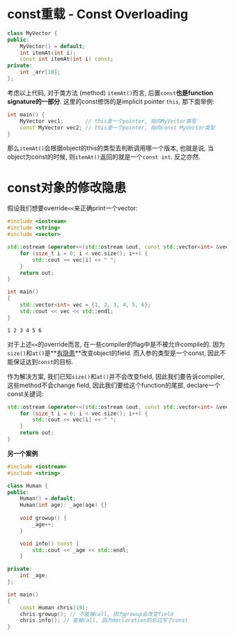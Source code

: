 # const重载 - Const Overloading

```cpp
class MyVector {
public:
    MyVector() = default;
    int itemAt(int i);
    const int itemAt(int i) const;
private:
    int _arr[10];
};
```

考虑以上代码, 对于类方法 (method) `itemAt()`而言, 后置`const`**也是function signature的一部分**. 这里的const修饰的是implicit pointer `this`, 那下面举例:

```cpp
int main() {
    MyVector vec1;       // this是一个pointer, 指向MyVector类型
    const MyVector vec2; // this是一个pointer, 指向const MyVector类型
}
```

那么`itemAt()`会根据object的this的类型去判断调用哪一个版本, 也就是说, 当object为const的时候, 则`itemAt()`返回的就是一个`const int`. 反之亦然.

# const对象的修改隐患

假设我们想要override`<<`来正确print一个vector:

```cpp
#include <iostream>
#include <string>
#include <vector>

std::ostream &operator<<(std::ostream &out, const std::vector<int> &vec) {
    for (size_t i = 0; i < vec.size(); i++) {
        std::cout << vec[i] << " ";
    }
    return out;
}

int main()
{
    std::vector<int> vec = {1, 2, 3, 4, 5, 6};
    std::cout << vec << std::endl;
}
```

```
1 2 3 4 5 6
```

对于上述`<<`的override而言, 在一些compiler的flag中是不被允许compile的. 因为`size()`和`at()`是**<u>有隐患</u>**改变object的field. 而入参的类型是一个const, 因此不能保证达到`const`的目标.

作为解决方案, 我们已知`size()`和`at()`并不会改变field, 因此我们要告诉compiler, 这些method不会change field, 因此我们要给这个function的尾部, declare一个const关键词:

```cpp
std::ostream &operator<<(std::ostream &out, const std::vector<int> &vec) const { // changed
    for (size_t i = 0; i < vec.size(); i++) {
        std::cout << vec[i] << " ";
    }
    return out;
}
```

**另一个案例**

```cpp
#include <iostream>
#include <string>

class Human {
public:
    Human() = default;
    Human(int age): _age(age) {}
    
    void growup() {
        _age++;
    }

    void info() const {
        std::cout << _age << std::endl;
    }

private:
    int _age;
};

int main()
{
    const Human chris(19);
    chris.growup(); // 不能被call, 因为growup会改变field
    chris.info(); // 能被call, 因为declaration的后边写了const
}
```

